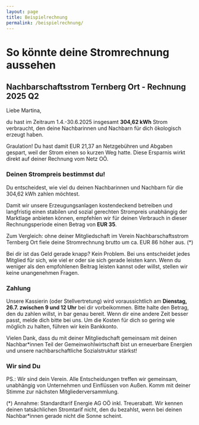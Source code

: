 ```yaml
---
layout: page
title: Beispielrechnung
permalink: /beispielrechnung/
---
```


# So könnte deine Stromrechnung aussehen

## Nachbarschaftsstrom Ternberg Ort - Rechnung 2025 Q2

Liebe Martina,

du hast im Zeitraum 1.4.-30.6.2025 insgesamt **304,62 kWh** Strom verbraucht, den deine Nachbarinnen und Nachbarn für dich ökologisch erzeugt haben.

Graulation! Du hast damit EUR 21,37 an Netzgebühren und Abgaben gespart, weil der Strom einen so kurzen Weg hatte. Diese Ersparnis wirkt direkt auf deiner Rechnung vom Netz OÖ.

### Deinen Strompreis bestimmst du!

Du entscheidest, wie viel du deinen Nachbarinnen und Nachbarn für die 304,62 kWh zahlen möchtest.

Damit wir unsere Erzeugungsanlagen kostendeckend betreiben und langfristig einen stabilen und sozial gerechten Strompreis unabhängig der Marktlage anbieten können, empfehlen wir für deinen Verbrauch in dieser Rechnungsperiode einen Betrag von **EUR 35**.

Zum Vergleich: ohne deiner Mitgliedschaft im Verein Nachbarschaftsstrom Ternberg Ort fiele deine Stromrechnung brutto um ca. EUR 86 höher aus. (\*)

Bei dir ist das Geld gerade knapp? Kein Problem. Bei uns entscheidet jedes Mitglied für sich, wie viel er oder sie sich gerade leisten kann.
Wenn du weniger als den empfohlenen Beitrag leisten kannst oder willst, stellen wir keine unangenehmen Fragen.

### Zahlung

Unsere Kassierin (oder Stellvertretung) wird voraussichtlich am **Dienstag, 26.7. zwischen 9 und 12 Uhr** bei dir vorbeikommen. Bitte halte den Betrag, den du zahlen willst, in bar genau bereit. Wenn dir eine andere Zeit besser passt, melde dich bitte bei uns.
Um die Kosten für dich so gering wie möglich zu halten, führen wir kein Bankkonto.

Vielen Dank, dass du mit deiner Mitgliedschaft gemeinsam mit deinen Nachbar\*innen Teil der Gemeinwohlwirtschaft bist un erneuerbare Energien und unsere nachbarschaftliche Sozialstruktur stärkst!

### Wir sind Du

PS.: Wir sind dein Verein. Alle Entscheidungen treffen wir gemeinsam, unabhängig von Unternehmen und Einflüssen von Außen. Komm mit deiner Stimme zur nächsten Mitgliederversammlung.

(\*) Annahme: Standardtarif Energie AG OÖ inkl. Treuerabatt. Wir kennen deinen tatsächlichen Stromtarif nicht, den du bezahlst, wenn bei deinen Nachbar\*innen gerade nicht die Sonne scheint.

